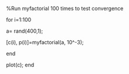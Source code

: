 %Run myfactorial 100 times to test convergence

for i=1:100

a= rand(400,1);

[c(i), p(i)]=myfactorial(a, 10^-3);

end

plot(c);
end